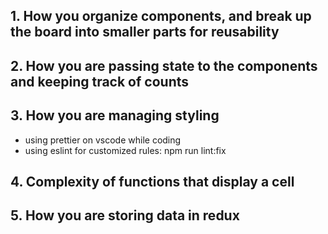 ## 1. How you organize components, and break up the board into smaller parts for reusability

## 2. How you are passing state to the components and keeping track of counts

## 3. How you are managing styling

- using prettier on vscode while coding
- using eslint for customized rules: npm run lint:fix

## 4. Complexity of functions that display a cell

## 5. How you are storing data in redux
